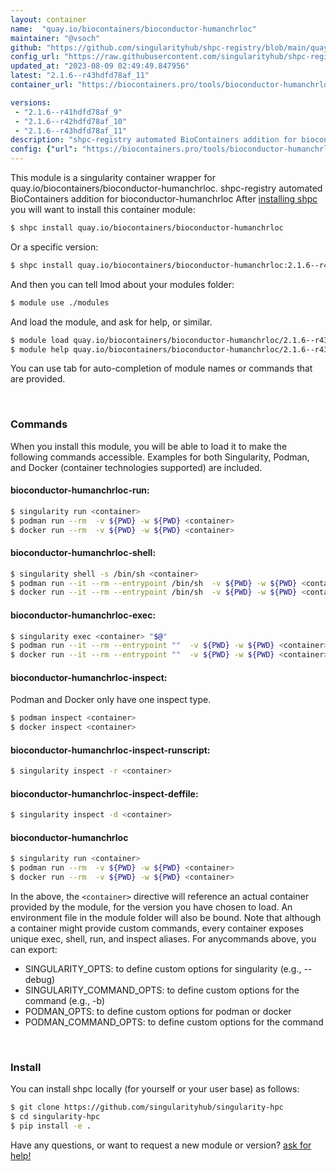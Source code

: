 ```yaml
---
layout: container
name:  "quay.io/biocontainers/bioconductor-humanchrloc"
maintainer: "@vsoch"
github: "https://github.com/singularityhub/shpc-registry/blob/main/quay.io/biocontainers/bioconductor-humanchrloc/container.yaml"
config_url: "https://raw.githubusercontent.com/singularityhub/shpc-registry/main/quay.io/biocontainers/bioconductor-humanchrloc/container.yaml"
updated_at: "2023-08-09 02:49:49.847956"
latest: "2.1.6--r43hdfd78af_11"
container_url: "https://biocontainers.pro/tools/bioconductor-humanchrloc"

versions:
 - "2.1.6--r41hdfd78af_9"
 - "2.1.6--r42hdfd78af_10"
 - "2.1.6--r43hdfd78af_11"
description: "shpc-registry automated BioContainers addition for bioconductor-humanchrloc"
config: {"url": "https://biocontainers.pro/tools/bioconductor-humanchrloc", "maintainer": "@vsoch", "description": "shpc-registry automated BioContainers addition for bioconductor-humanchrloc", "latest": {"2.1.6--r43hdfd78af_11": "sha256:997309bbbe3184c9805c61b02fe27bd76bdfded132448e842a1dad8359043925"}, "tags": {"2.1.6--r41hdfd78af_9": "sha256:befce3387fe5d5f7c041c1c39c51310c59c23bfc1023209257b3034ae1c84e4b", "2.1.6--r42hdfd78af_10": "sha256:49678e0249f3c21fdc8da16be16ebb2a6402fe0aa0b94b12700484bae564f137", "2.1.6--r43hdfd78af_11": "sha256:997309bbbe3184c9805c61b02fe27bd76bdfded132448e842a1dad8359043925"}, "docker": "quay.io/biocontainers/bioconductor-humanchrloc"}
---
```


This module is a singularity container wrapper for quay.io/biocontainers/bioconductor-humanchrloc.
shpc-registry automated BioContainers addition for bioconductor-humanchrloc
After [installing shpc](#install) you will want to install this container module:


```bash
$ shpc install quay.io/biocontainers/bioconductor-humanchrloc
```

Or a specific version:

```bash
$ shpc install quay.io/biocontainers/bioconductor-humanchrloc:2.1.6--r43hdfd78af_11
```

And then you can tell lmod about your modules folder:

```bash
$ module use ./modules
```

And load the module, and ask for help, or similar.

```bash
$ module load quay.io/biocontainers/bioconductor-humanchrloc/2.1.6--r43hdfd78af_11
$ module help quay.io/biocontainers/bioconductor-humanchrloc/2.1.6--r43hdfd78af_11
```

You can use tab for auto-completion of module names or commands that are provided.

<br>

### Commands

When you install this module, you will be able to load it to make the following commands accessible.
Examples for both Singularity, Podman, and Docker (container technologies supported) are included.

#### bioconductor-humanchrloc-run:

```bash
$ singularity run <container>
$ podman run --rm  -v ${PWD} -w ${PWD} <container>
$ docker run --rm  -v ${PWD} -w ${PWD} <container>
```

#### bioconductor-humanchrloc-shell:

```bash
$ singularity shell -s /bin/sh <container>
$ podman run --it --rm --entrypoint /bin/sh  -v ${PWD} -w ${PWD} <container>
$ docker run --it --rm --entrypoint /bin/sh  -v ${PWD} -w ${PWD} <container>
```

#### bioconductor-humanchrloc-exec:

```bash
$ singularity exec <container> "$@"
$ podman run --it --rm --entrypoint ""  -v ${PWD} -w ${PWD} <container> "$@"
$ docker run --it --rm --entrypoint ""  -v ${PWD} -w ${PWD} <container> "$@"
```

#### bioconductor-humanchrloc-inspect:

Podman and Docker only have one inspect type.

```bash
$ podman inspect <container>
$ docker inspect <container>
```

#### bioconductor-humanchrloc-inspect-runscript:

```bash
$ singularity inspect -r <container>
```

#### bioconductor-humanchrloc-inspect-deffile:

```bash
$ singularity inspect -d <container>
```



#### bioconductor-humanchrloc

```bash
$ singularity run <container>
$ podman run --rm  -v ${PWD} -w ${PWD} <container>
$ docker run --rm  -v ${PWD} -w ${PWD} <container>
```


In the above, the `<container>` directive will reference an actual container provided
by the module, for the version you have chosen to load. An environment file in the
module folder will also be bound. Note that although a container
might provide custom commands, every container exposes unique exec, shell, run, and
inspect aliases. For anycommands above, you can export:

 - SINGULARITY_OPTS: to define custom options for singularity (e.g., --debug)
 - SINGULARITY_COMMAND_OPTS: to define custom options for the command (e.g., -b)
 - PODMAN_OPTS: to define custom options for podman or docker
 - PODMAN_COMMAND_OPTS: to define custom options for the command

<br>

### Install

You can install shpc locally (for yourself or your user base) as follows:

```bash
$ git clone https://github.com/singularityhub/singularity-hpc
$ cd singularity-hpc
$ pip install -e .
```

Have any questions, or want to request a new module or version? [ask for help!](https://github.com/singularityhub/singularity-hpc/issues)